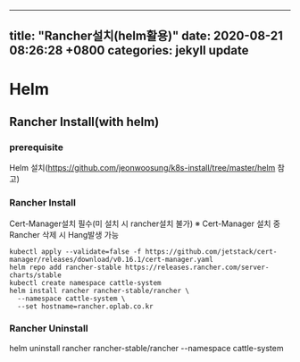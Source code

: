
---
title: "Rancher설치(helm활용)"
date: 2020-08-21 08:26:28 +0800
categories: jekyll update
---

# Helm 

## Rancher Install(with helm)

### prerequisite
Helm 설치(https://github.com/jeonwoosung/k8s-install/tree/master/helm 참고)
### Rancher Install

Cert-Manager설치 필수(미 설치 시 rancher설치 불가)
※ Cert-Manager 설치 중 Rancher 삭제 시 Hang발생 가능

    kubectl apply --validate=false -f https://github.com/jetstack/cert-manager/releases/download/v0.16.1/cert-manager.yaml
    helm repo add rancher-stable https://releases.rancher.com/server-charts/stable
    kubectl create namespace cattle-system
    helm install rancher rancher-stable/rancher \
      --namespace cattle-system \
      --set hostname=rancher.oplab.co.kr

### Rancher Uninstall
 helm uninstall  rancher rancher-stable/rancher  --namespace cattle-system
